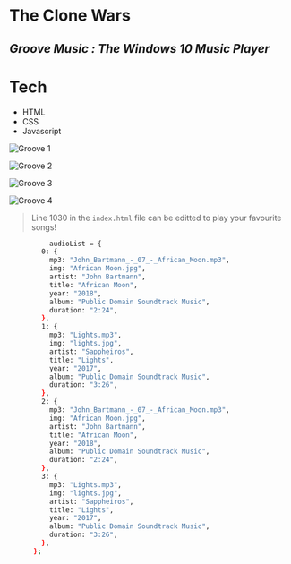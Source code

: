 # The Clone Wars
## _Groove Music : The Windows 10 Music Player_



# Tech
- HTML
- CSS
- Javascript

![Groove 1](https://i.ibb.co/sJ2Dgt7/Screenshot-270.png)

![Groove 2](https://i.ibb.co/TYCvJ0Y/Screenshot-271.png)

![Groove 3](https://i.ibb.co/qgky3GQ/Screenshot-275.png)

![Groove 4](https://i.ibb.co/8BK5vTN/Screenshot-274.png)

> Line 1030 in the `index.html` file can be editted to play your
favourite songs!
```sh
          audioList = {
        0: {
          mp3: "John_Bartmann_-_07_-_African_Moon.mp3",
          img: "African Moon.jpg",
          artist: "John Bartmann",
          title: "African Moon",
          year: "2018",
          album: "Public Domain Soundtrack Music",
          duration: "2:24",
        },
        1: {
          mp3: "Lights.mp3",
          img: "lights.jpg",
          artist: "Sappheiros",
          title: "Lights",
          year: "2017",
          album: "Public Domain Soundtrack Music",
          duration: "3:26",
        },
        2: {
          mp3: "John_Bartmann_-_07_-_African_Moon.mp3",
          img: "African Moon.jpg",
          artist: "John Bartmann",
          title: "African Moon",
          year: "2018",
          album: "Public Domain Soundtrack Music",
          duration: "2:24",
        },
        3: {
          mp3: "Lights.mp3",
          img: "lights.jpg",
          artist: "Sappheiros",
          title: "Lights",
          year: "2017",
          album: "Public Domain Soundtrack Music",
          duration: "3:26",
        },
      };
```